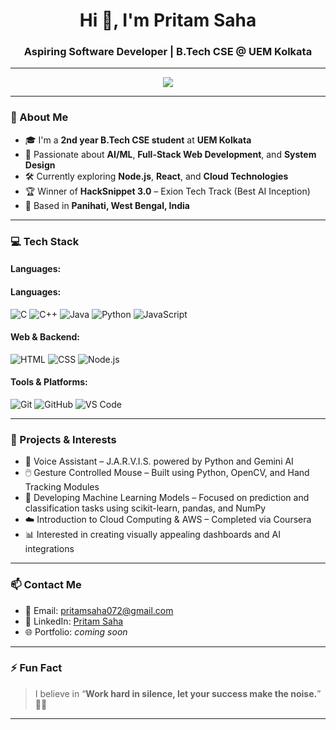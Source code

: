 <!-- Profile README for Pritam Saha -->

<h1 align="center">Hi 👋, I'm Pritam Saha</h1>
<h3 align="center">Aspiring Software Developer | B.Tech CSE @ UEM Kolkata</h3>

---

<p align="center">
  <img src="https://readme-typing-svg.herokuapp.com?font=Fira+Code&duration=3000&pause=1000&color=3E8EDE&center=true&vCenter=true&lines=Passionate+about+Tech+%26+Innovation;Always+learning+%F0%9F%93%9A;Building+cool+projects+%F0%9F%92%BB" />
</p>

---

### 🚀 About Me

- 🎓 I'm a **2nd year B.Tech CSE student** at **UEM Kolkata**
- 🧠 Passionate about **AI/ML**, **Full-Stack Web Development**, and **System Design**
- 🛠️ Currently exploring **Node.js**, **React**, and **Cloud Technologies**
- 🏆 Winner of **HackSnippet 3.0** – Exion Tech Track (Best AI Inception)
- 📌 Based in **Panihati, West Bengal, India**

---

### 💻 Tech Stack

#### Languages:
#### Languages:
![C](https://img.shields.io/badge/-C-A8B9CC?style=flat&logo=c&logoColor=black)
![C++](https://img.shields.io/badge/-C++-00599C?style=flat&logo=cplusplus&logoColor=white)
![Java](https://img.shields.io/badge/-Java-ED8B00?style=flat&logo=openjdk&logoColor=white)
![Python](https://img.shields.io/badge/-Python-3776AB?style=flat&logo=python&logoColor=white)
![JavaScript](https://img.shields.io/badge/-JavaScript-F7DF1E?style=flat&logo=javascript&logoColor=black)

#### Web & Backend:
![HTML](https://img.shields.io/badge/-HTML5-E34F26?style=flat&logo=html5&logoColor=white)
![CSS](https://img.shields.io/badge/-CSS3-1572B6?style=flat&logo=css3)
![Node.js](https://img.shields.io/badge/-Node.js-339933?style=flat&logo=node.js&logoColor=white)

#### Tools & Platforms:
![Git](https://img.shields.io/badge/-Git-F05032?style=flat&logo=git&logoColor=white)
![GitHub](https://img.shields.io/badge/-GitHub-181717?style=flat&logo=github)
![VS Code](https://img.shields.io/badge/-VS%20Code-007ACC?style=flat&logo=visual-studio-code)

---

### 🧠 Projects & Interests

- 💬 Voice Assistant – J.A.R.V.I.S. powered by Python and Gemini AI
- 🖱️ Gesture Controlled Mouse – Built using Python, OpenCV, and Hand Tracking Modules
- 🤖 Developing Machine Learning Models – Focused on prediction and classification tasks using scikit-learn, pandas, and NumPy
- ☁️ Introduction to Cloud Computing & AWS – Completed via Coursera
- 📊 Interested in creating visually appealing dashboards and AI integrations


---

### 📫 Contact Me

- 📧 Email: [pritamsaha072@gmail.com](mailto:pritamsaha072@gmail.com)
- 💼 LinkedIn: [Pritam Saha](https://www.linkedin.com/in/pritam-saha-5a6738317/)
- 🌐 Portfolio: _coming soon_

---

### ⚡ Fun Fact
> I believe in “**Work hard in silence, let your success make the noise.**” 🧠✨

---
